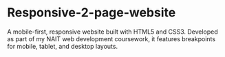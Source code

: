 # Responsive-2-page-website
A mobile-first, responsive website built with HTML5 and CSS3. Developed as part of my NAIT web development coursework, it features breakpoints for mobile, tablet, and desktop layouts.
